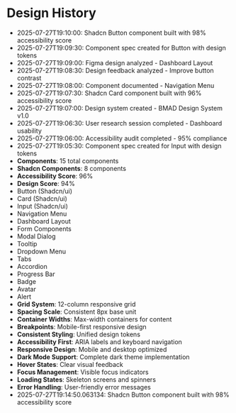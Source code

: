 # Design History

- 2025-07-27T19:10:00: Shadcn Button component built with 98% accessibility score
- 2025-07-27T19:09:30: Component spec created for Button with design tokens
- 2025-07-27T19:09:00: Figma design analyzed - Dashboard Layout
- 2025-07-27T19:08:30: Design feedback analyzed - Improve button contrast
- 2025-07-27T19:08:00: Component documented - Navigation Menu
- 2025-07-27T19:07:30: Shadcn Card component built with 96% accessibility score
- 2025-07-27T19:07:00: Design system created - BMAD Design System v1.0
- 2025-07-27T19:06:30: User research session completed - Dashboard usability
- 2025-07-27T19:06:00: Accessibility audit completed - 95% compliance
- 2025-07-27T19:05:30: Component spec created for Input with design tokens
- **Components**: 15 total components
- **Shadcn Components**: 8 components
- **Accessibility Score**: 96%
- **Design Score**: 94%
- Button (Shadcn/ui)
- Card (Shadcn/ui)
- Input (Shadcn/ui)
- Navigation Menu
- Dashboard Layout
- Form Components
- Modal Dialog
- Tooltip
- Dropdown Menu
- Tabs
- Accordion
- Progress Bar
- Badge
- Avatar
- Alert
- **Grid System**: 12-column responsive grid
- **Spacing Scale**: Consistent 8px base unit
- **Container Widths**: Max-width containers for content
- **Breakpoints**: Mobile-first responsive design
- **Consistent Styling**: Unified design tokens
- **Accessibility First**: ARIA labels and keyboard navigation
- **Responsive Design**: Mobile and desktop optimized
- **Dark Mode Support**: Complete dark theme implementation
- **Hover States**: Clear visual feedback
- **Focus Management**: Visible focus indicators
- **Loading States**: Skeleton screens and spinners
- **Error Handling**: User-friendly error messages
- 2025-07-27T19:14:50.063134: Shadcn Button component built with 98% accessibility score
